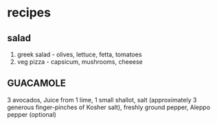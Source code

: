 recipes
=======

salad
-----

 1. greek salad - olives, lettuce, fetta, tomatoes
 2. veg pizza - capsicum, mushrooms, cheeese

 GUACAMOLE
-----	
3 avocados, Juice from 1 lime, 1 small shallot, salt (approximately 3 generous finger-pinches of Kosher salt), freshly ground pepper, Aleppo pepper (optional)
